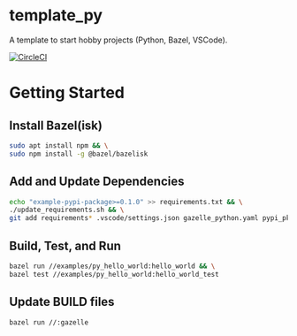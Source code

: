 # template_py

A template to start hobby projects (Python, Bazel, VSCode).

[![CircleCI](https://dl.circleci.com/status-badge/img/circleci/MoqoviNBD61M3rSAe4Bj3m/AuCfEk66ESdUMz8A135Wdf/tree/main.svg?style=svg)](https://dl.circleci.com/status-badge/redirect/circleci/MoqoviNBD61M3rSAe4Bj3m/AuCfEk66ESdUMz8A135Wdf/tree/main)

# Getting Started
## Install Bazel(isk)
```bash
sudo apt install npm && \
sudo npm install -g @bazel/bazelisk
```

## Add and Update Dependencies
```bash
echo "example-pypi-package>=0.1.0" >> requirements.txt && \
./update_requirements.sh && \
git add requirements* .vscode/settings.json gazelle_python.yaml pypi_pkgs_lock.bzl
```

## Build, Test, and Run
```bash
bazel run //examples/py_hello_world:hello_world && \
bazel test //examples/py_hello_world:hello_world_test
```

## Update BUILD files
```bash
bazel run //:gazelle
```
